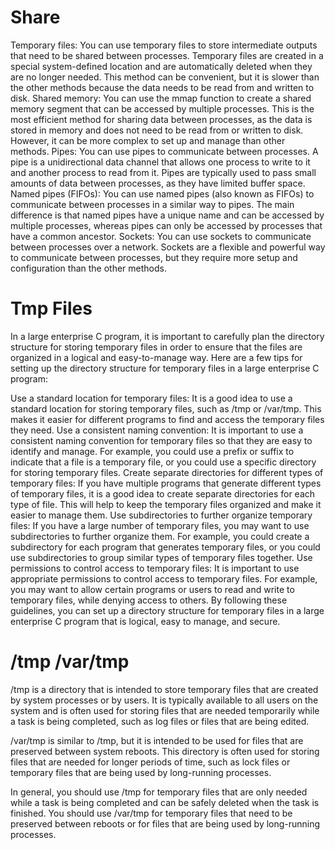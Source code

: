 # Share

Temporary files: You can use temporary files to store intermediate outputs that need to be shared between processes. Temporary files are created in a special system-defined location and are automatically deleted when they are no longer needed. This method can be convenient, but it is slower than the other methods because the data needs to be read from and written to disk.
Shared memory: You can use the mmap function to create a shared memory segment that can be accessed by multiple processes. This is the most efficient method for sharing data between processes, as the data is stored in memory and does not need to be read from or written to disk. However, it can be more complex to set up and manage than other methods.
Pipes: You can use pipes to communicate between processes. A pipe is a unidirectional data channel that allows one process to write to it and another process to read from it. Pipes are typically used to pass small amounts of data between processes, as they have limited buffer space.
Named pipes (FIFOs): You can use named pipes (also known as FIFOs) to communicate between processes in a similar way to pipes. The main difference is that named pipes have a unique name and can be accessed by multiple processes, whereas pipes can only be accessed by processes that have a common ancestor.
Sockets: You can use sockets to communicate between processes over a network. Sockets are a flexible and powerful way to communicate between processes, but they require more setup and configuration than the other methods.

# Tmp Files


In a large enterprise C program, it is important to carefully plan the directory structure for storing temporary files in order to ensure that the files are organized in a logical and easy-to-manage way. Here are a few tips for setting up the directory structure for temporary files in a large enterprise C program:

Use a standard location for temporary files: It is a good idea to use a standard location for storing temporary files, such as /tmp or /var/tmp. This makes it easier for different programs to find and access the temporary files they need.
Use a consistent naming convention: It is important to use a consistent naming convention for temporary files so that they are easy to identify and manage. For example, you could use a prefix or suffix to indicate that a file is a temporary file, or you could use a specific directory for storing temporary files.
Create separate directories for different types of temporary files: If you have multiple programs that generate different types of temporary files, it is a good idea to create separate directories for each type of file. This will help to keep the temporary files organized and make it easier to manage them.
Use subdirectories to further organize temporary files: If you have a large number of temporary files, you may want to use subdirectories to further organize them. For example, you could create a subdirectory for each program that generates temporary files, or you could use subdirectories to group similar types of temporary files together.
Use permissions to control access to temporary files: It is important to use appropriate permissions to control access to temporary files. For example, you may want to allow certain programs or users to read and write to temporary files, while denying access to others.
By following these guidelines, you can set up a directory structure for temporary files in a large enterprise C program that is logical, easy to manage, and secure.


# /tmp /var/tmp

/tmp is a directory that is intended to store temporary files that are created by system processes or by users. It is typically available to all users on the system and is often used for storing files that are needed temporarily while a task is being completed, such as log files or files that are being edited.

/var/tmp is similar to /tmp, but it is intended to be used for files that are preserved between system reboots. This directory is often used for storing files that are needed for longer periods of time, such as lock files or temporary files that are being used by long-running processes.

In general, you should use /tmp for temporary files that are only needed while a task is being completed and can be safely deleted when the task is finished. You should use /var/tmp for temporary files that need to be preserved between reboots or for files that are being used by long-running processes.

